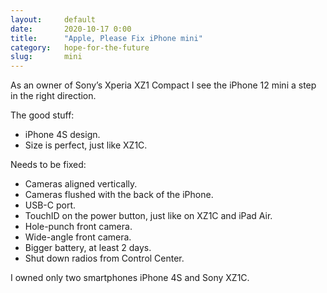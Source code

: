 ```yaml
---
layout:     default
date:       2020-10-17 0:00
title:      "Apple, Please Fix iPhone mini"
category:   hope-for-the-future
slug:       mini
---
```


As an owner of Sony’s Xperia XZ1 Compact I see the iPhone 12 mini a step in the right direction.

The good stuff:

- iPhone 4S design.
- Size is perfect, just like XZ1C.

Needs to be fixed:

- Cameras aligned vertically.
- Cameras flushed with the back of the iPhone.
- USB-C port.
- TouchID on the power button, just like on XZ1C and iPad Air.
- Hole-punch front camera.
- Wide-angle front camera.
- Bigger battery, at least 2 days.
- Shut down radios from Control Center.

I owned only two smartphones iPhone 4S and Sony XZ1C.
